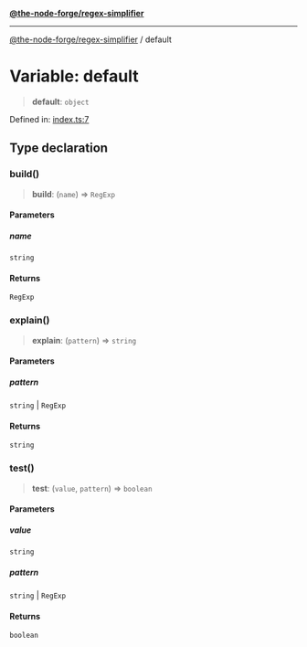 [**@the-node-forge/regex-simplifier**](../README.md)

***

[@the-node-forge/regex-simplifier](../globals.md) / default

# Variable: default

> **default**: `object`

Defined in: [index.ts:7](https://github.com/The-Node-Forge/regex-simplifier/blob/a50a5fda07b295ec8fafbac0843c444a840c8a2f/src/index.ts#L7)

## Type declaration

### build()

> **build**: (`name`) => `RegExp`

#### Parameters

##### name

`string`

#### Returns

`RegExp`

### explain()

> **explain**: (`pattern`) => `string`

#### Parameters

##### pattern

`string` | `RegExp`

#### Returns

`string`

### test()

> **test**: (`value`, `pattern`) => `boolean`

#### Parameters

##### value

`string`

##### pattern

`string` | `RegExp`

#### Returns

`boolean`
